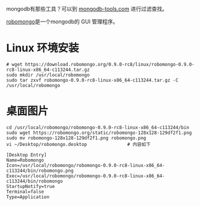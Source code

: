 
mongodb有那些工具？可以到 [mongodb-tools.com](http://mongodb-tools.com/) 进行过滤查找。

[robomongo](https://robomongo.org/download)是一个mongodb的 GUI 管理程序。

# Linux 环境安装

```
# wget https://download.robomongo.org/0.9.0-rc8/linux/robomongo-0.9.0-rc8-linux-x86_64-c113244.tar.gz
sudo mkdir /usr/local/robomongo
sudo tar zxvf robomongo-0.9.0-rc8-linux-x86_64-c113244.tar.gz -C /usr/local/robomongo
```

# 桌面图片

```
cd /usr/local/robomongo/robomongo-0.9.0-rc8-linux-x86_64-c113244/bin
sudo wget https://robomongo.org/static/robomongo-128x128-129df2f1.png
sudo mv robomongo-128x128-129df2f1.png robomongo.png
vi ~/Desktop/robomongo.desktop               # 内容如下

[Desktop Entry]
Name=Robomongo
Icon=/usr/local/robomongo/robomongo-0.9.0-rc8-linux-x86_64-c113244/bin/robomongo.png
Exec=/usr/local/robomongo/robomongo-0.9.0-rc8-linux-x86_64-c113244/bin/robomongo
StartupNotify=true
Terminal=false
Type=Application
```